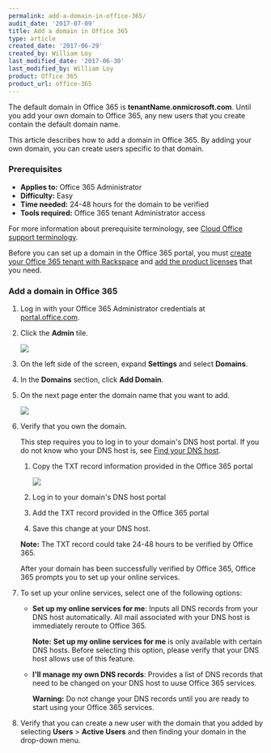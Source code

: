 ```yaml
---
permalink: add-a-domain-in-office-365/
audit_date: '2017-07-09'
title: Add a domain in Office 365
type: article
created_date: '2017-06-29'
created_by: William Loy
last_modified_date: '2017-06-30'
last_modified_by: William Loy
product: Office 365
product_url: office-365
---
```


The default domain in Office 365 is **tenantName.onmicrosoft.com**.  Until you add your own domain to Office 365, any new users that you create contain the default domain name.

This article describes how to add a domain in Office 365. By adding your own domain, you can create users specific to that domain.

### Prerequisites

- **Applies to:** Office 365 Administrator
- **Difficulty:** Easy
- **Time needed:** 24-48 hours for the domain to be verified
- **Tools required:**  Office 365 tenant Administrator access

For more information about prerequisite terminology, see [Cloud Office support terminology](/how-to/cloud-office-support-terminology/).

Before you can set up a domain in the Office 365 portal, you must [create your Office 365 tenant with Rackspace](/how-to/office-365/set-up-office-365/) and [add the product licenses](/how-to/add-an-office-365-license/) that you need.

### Add a domain in Office 365

1. Log in with your Office 365 Administrator credentials at [portal.office.com](portal.office.com).

2. Click the **Admin** tile.

   <img src="{% asset_path office-365/add-a-domain-in-office-365/add-domain-in-o365-sc1.png %}" />

3. On the left side of the screen, expand **Settings** and select **Domains**.
4. In the **Domains** section, click **Add Domain**.
5. On the next page enter the domain name that you want to add.

   <img src="{% asset_path office-365/add-a-domain-in-office-365/add-domain-in-o365-sc2.png %}" />

6. Verify that you own the domain.

   This step requires you to log in to your domain's DNS host portal. If you do not know who your DNS host is, see [Find your DNS host](/how-to/find-your-dns-host/).

    1. Copy the TXT record information provided in the Office 365 portal

        <img src="{% asset_path office-365/add-a-domain-in-office-365/add-domain-in-o365-sc3.png %}" />

    2. Log in to your domain's DNS host portal

    3. Add the TXT record provided in the Office 365 portal

    4. Save this change at your DNS host.

    **Note:** The TXT record could take 24-48 hours to be verified by Office 365.

    After your domain has been successfully verified by Office 365, Office 365 prompts you to set up your online services.

7. To set up your online services, select one of the following options:

    - **Set up my online services for me**: Inputs all DNS records from your DNS host automatically. All mail associated with your DNS host is immediately reroute to Office 365.

      **Note:** **Set up my online services for me** is only available with certain DNS hosts. Before selecting this option, please verify that your DNS host allows use of this feature.

    - **I'll manage my own DNS records**: Provides a list of DNS records that need to be changed on your DNS host to uuse Office 365 services.

      **Warning:** Do not change your DNS records until you are ready to start using your Office 365 services.

8. Verify that you can create a new user with the domain that you added by selecting **Users** > **Active Users** and then finding your domain in the drop-down menu.
